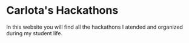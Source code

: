 # Carlota's Hackathons



In this website you will find all the hackathons I atended and organized during my student life.
